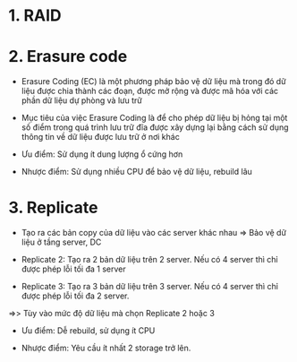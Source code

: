 # 1. RAID
# 2. Erasure code
- Erasure Coding (EC) là một phương pháp bảo vệ dữ liệu mà trong đó dữ liệu được chia thành các đoạn, được mở rộng và được mã hóa với các phần dữ liệu dự phòng và lưu trữ

- Mục tiêu của việc Erasure Coding là để cho phép dữ liệu bị hỏng tại một số điểm trong quá trình lưu trữ đĩa được xây dựng lại bằng cách sử dụng thông tin về dữ liệu được lưu trữ ở nơi khác

- Ưu điểm: Sử dụng ít dung lượng ổ cứng hơn
- Nhược điểm: Sử dụng nhiều CPU để bảo vệ dữ liệu, rebuild lâu

# 3. Replicate
- Tạo ra các bản copy của dữ liệu vào các server khác nhau => Bảo vệ dữ liệu ở tầng server, DC

- Replicate 2: Tạo ra 2 bản dữ liệu trên 2 server. Nếu có 4 server thì chỉ được phép lỗi tối đa 1 server

- Replicate 3: Tạo ra 3 bản dữ liệu trên 3 server. Nếu có 4 server thì chỉ được phép lỗi tối đa 2 server.

=>> Tùy vào mức độ dữ liệu mà chọn Replicate 2 hoặc 3

- Ưu điểm: Dễ rebuild, sử dụng ít CPU

- Nhược điểm: Yêu cầu ít nhất 2 storage trở lên.


